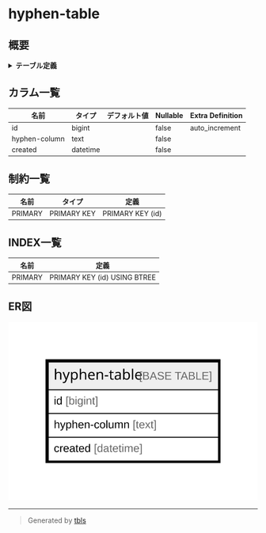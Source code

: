 # hyphen-table

## 概要

<details>
<summary><strong>テーブル定義</strong></summary>

```sql
CREATE TABLE `hyphen-table` (
  `id` bigint NOT NULL AUTO_INCREMENT,
  `hyphen-column` text NOT NULL,
  `created` datetime NOT NULL,
  PRIMARY KEY (`id`)
) ENGINE=InnoDB DEFAULT CHARSET=utf8mb4 COLLATE=utf8mb4_0900_ai_ci
```

</details>

## カラム一覧

| 名前            | タイプ      | デフォルト値       | Nullable | Extra Definition |
| ------------- | -------- | ------------ | -------- | ---------------- |
| id            | bigint   |              | false    | auto_increment   |
| hyphen-column | text     |              | false    |                  |
| created       | datetime |              | false    |                  |

## 制約一覧

| 名前      | タイプ         | 定義               |
| ------- | ----------- | ---------------- |
| PRIMARY | PRIMARY KEY | PRIMARY KEY (id) |

## INDEX一覧

| 名前      | 定義                           |
| ------- | ---------------------------- |
| PRIMARY | PRIMARY KEY (id) USING BTREE |

## ER図

![er](hyphen-table.svg)

---

> Generated by [tbls](https://github.com/k1LoW/tbls)
